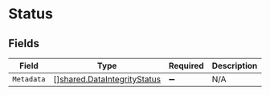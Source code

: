 # Status


## Fields

| Field                                                                             | Type                                                                              | Required                                                                          | Description                                                                       |
| --------------------------------------------------------------------------------- | --------------------------------------------------------------------------------- | --------------------------------------------------------------------------------- | --------------------------------------------------------------------------------- |
| `Metadata`                                                                        | [][shared.DataIntegrityStatus](../../../pkg/models/shared/dataintegritystatus.md) | :heavy_minus_sign:                                                                | N/A                                                                               |